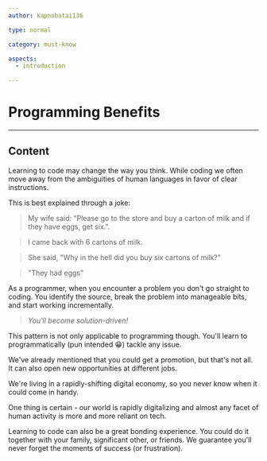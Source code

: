 ```yaml
---
author: kapnobatai136

type: normal

category: must-know

aspects:
  - introduction

---
```


# Programming Benefits

---
## Content

Learning to code may change the way you think. While coding we often move away from the ambiguities of human languages in favor of clear instructions. 

This is best explained through a joke:

> My wife said: "Please go to the store and buy a carton of milk and if they have eggs, get six.". 

> I came back with 6 cartons of milk. 

> She said, "Why in the hell did you buy six cartons of milk?"

> "They had eggs"

As a programmer, when you encounter a problem you don't go straight to coding. You identify the source, break the problem into manageable bits, and start working incrementally.

> *You'll become solution-driven!*

This pattern is not only applicable to programming though. You'll learn to programmatically (pun intended 😁) tackle any issue.

We've already mentioned that you could get a promotion, but that's not all. It can also open new opportunities at different jobs. 

We're living in a rapidly-shifting digital economy, so you never know when it could come in handy. 

One thing is certain - our world is rapidly digitalizing and almost any facet of human activity  is more and more reliant on tech.

Learning to code can also be a great bonding experience. You could do it together with your family, significant other, or friends. We guarantee you'll never forget the moments of success (or frustration).
